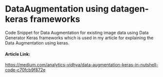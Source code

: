 # DataAugmentation using datagen-keras frameworks
Code Snippet for Data Augmentation for existing image data using Data Generator Keras frameworks which is used in my article for explaining the Data Augmentation using keras.

#### Article Link:
https://medium.com/analytics-vidhya/data-augmentation-keras-in-nutshell-code-c70fcb9f872e
